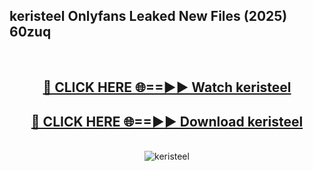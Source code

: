 <h2>keristeel Onlyfans Leaked New Files (2025) 60zuq</h2>
<br>
<div align="center">
<h2><a href="https://mediafiles.top/keristeel&ref=git" rel="nofollow">🔴 CLICK HERE 🌐==►► Watch keristeel</a></h2>
<h2><a href="https://mediafiles.top/keristeel&ref=git" rel="nofollow">🔴 CLICK HERE 🌐==►► Download keristeel</a></h2>
<br>
<a href="https://mediafiles.top/keristeel&ref=git" rel="nofollow" data-target="animated-image.originalLink"><img src="https://i.ibb.co.com/xMMVF88/686577567.gif" alt="keristeel" style="max-width: 100%; display: inline-block;" data-target="animated-image.originalImage"></a>
</div>
<br>
<br>